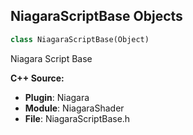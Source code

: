 ## NiagaraScriptBase Objects

```python
class NiagaraScriptBase(Object)
```

Niagara Script Base

**C++ Source:**

- **Plugin**: Niagara
- **Module**: NiagaraShader
- **File**: NiagaraScriptBase.h

<a id="unreal.NiagaraScript"></a>